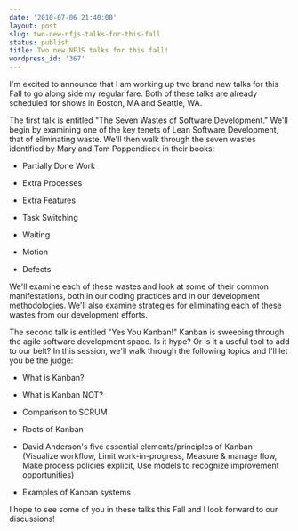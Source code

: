 ```yaml
---
date: '2010-07-06 21:40:00'
layout: post
slug: two-new-nfjs-talks-for-this-fall
status: publish
title: Two new NFJS talks for this fall!
wordpress_id: '367'
---
```


I'm excited to announce that I am working up two brand new talks for this Fall to go along side my regular fare. Both of these talks are already scheduled for shows in Boston, MA and Seattle, WA.

The first talk is entitled "The Seven Wastes of Software Development." We'll begin by examining one of the key tenets of Lean Software Development, that of eliminating waste. We'll then walk through the seven wastes identified by Mary and Tom Poppendieck in their books:




	
  * Partially Done Work

	
  * Extra Processes

	
  * Extra Features

	
  * Task Switching

	
  * Waiting

	
  * Motion

	
  * Defects



We'll examine each of these wastes and look at some of their common manifestations, both in our coding practices and in our development methodologies. We'll also examine strategies for eliminating each of these wastes from our development efforts.  

The second talk is entitled "Yes You Kanban!" Kanban is sweeping through the agile software development space. Is it hype? Or is it a useful tool to add to our belt? In this session, we'll walk through the following topics and I'll let you be the judge:


	
  * What is Kanban?

	
  * What is Kanban NOT?

	
  * Comparison to SCRUM

	
  * Roots of Kanban

	
  * David Anderson's five essential elements/principles of Kanban (Visualize workflow, Limit work-in-progress, Measure & manage flow, Make process policies explicit, Use models to recognize improvement opportunities)

	
  * Examples of Kanban systems



I hope to see some of you in these talks this Fall and I look forward to our discussions!

